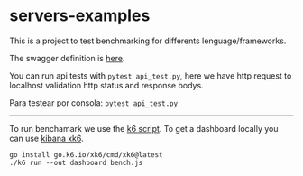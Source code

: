 # servers-examples

This is a project to test benchmarking for differents lenguage/frameworks.

The swagger definition is [here](https://github.com/mesaglio/server-example/blob/main/swagger-3.yml).

You can run api tests with `pytest api_test.py`, here we have http request to localhost validation http status and response bodys.

Para testear por consola: `pytest api_test.py`

---

To run benchamark we use the [k6 script](https://github.com/mesaglio/server-example/blob/main/bench.js). To get a dashboard locally you can use [kibana xk6](https://github.com/grafana/xk6).

```terminal
go install go.k6.io/xk6/cmd/xk6@latest
./k6 run --out dashboard bench.js
```
